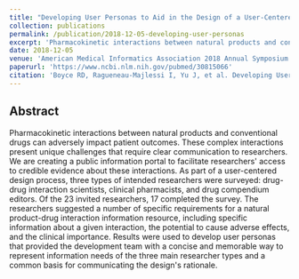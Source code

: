 ```yaml
---
title: "Developing User Personas to Aid in the Design of a User-Centered Natural Product-Drug Interaction Information Resource for Researchers"
collection: publications
permalink: /publication/2018-12-05-developing-user-personas
excerpt: 'Pharmacokinetic interactions between natural products and conventional drugs can adversely impact patient outcomes. These complex interactions present unique challenges that require clear communication to researchers. We are creating a public information portal to facilitate researchers’ access to credible evidence about these interactions. As part of a user-centered design process, three types of intended researchers were surveyed: drug-drug interaction scientists, clinical pharmacists, and drug compendium editors...'
date: 2018-12-05
venue: 'American Medical Informatics Association 2018 Annual Symposium'
paperurl: 'https://www.ncbi.nlm.nih.gov/pubmed/30815066'
citation: 'Boyce RD, Ragueneau-Majlessi I, Yu J, et al. Developing User Personas to Aid in the Design of a User-Centered Natural Product-Drug Interaction Information Resource for Researchers. AMIA Annu Symp Proc. 2018;2018:279–287. Published 2018 Dec 5.'
---
```

## Abstract
Pharmacokinetic interactions between natural products and conventional drugs can adversely impact patient outcomes. These complex interactions present unique challenges that require clear communication to researchers. We are creating a public information portal to facilitate researchers' access to credible evidence about these interactions. As part of a user-centered design process, three types of intended researchers were surveyed: drug-drug interaction scientists, clinical pharmacists, and drug compendium editors. Of the 23 invited researchers, 17 completed the survey. The researchers suggested a number of specific requirements for a natural product-drug interaction information resource, including specific information about a given interaction, the potential to cause adverse effects, and the clinical importance. Results were used to develop user personas that provided the development team with a concise and memorable way to represent information needs of the three main researcher types and a common basis for communicating the design's rationale.
